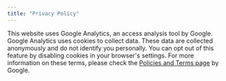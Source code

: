 ```yaml
---
title: "Privacy Policy"
---
```


This website uses Google Analytics, an access analysis tool by Google. Google Analytics uses cookies to collect data. These data are collected anonymously and do not identify you personally. You can opt out of this feature by disabling cookies in  your browser's settings. For more information on these terms, please check the [Policies and Terms page](https://policies.google.com/) by Google.